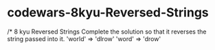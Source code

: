 # codewars-8kyu-Reversed-Strings
  /*   8 kyu Reversed Strings    Complete the solution so that it reverses the string passed into it.  'world'  =>  'dlrow' 'word'   =>  'drow'
